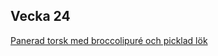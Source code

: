 ## Vecka 24

  <a href="recipes/fisk/panerad-torsk-med-broccolipure-och-picklad-lok.html" title="">Panerad torsk med broccolipuré och picklad lök</a>
